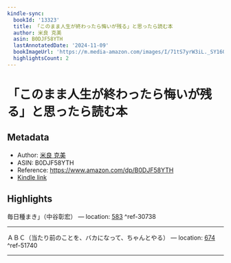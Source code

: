```yaml
---
kindle-sync:
  bookId: '13323'
  title: 「このまま人生が終わったら悔いが残る」と思ったら読む本
  author: 米良 克美
  asin: B0DJF58YTH
  lastAnnotatedDate: '2024-11-09'
  bookImageUrl: 'https://m.media-amazon.com/images/I/71tS7yrW3iL._SY160.jpg'
  highlightsCount: 2
---
```

# 「このまま人生が終わったら悔いが残る」と思ったら読む本
## Metadata
* Author: [米良 克美](https://www.amazon.comundefined)
* ASIN: B0DJF58YTH
* Reference: https://www.amazon.com/dp/B0DJF58YTH
* [Kindle link](kindle://book?action=open&asin=B0DJF58YTH)

## Highlights
毎日種まき」（中谷彰宏） — location: [583](kindle://book?action=open&asin=B0DJF58YTH&location=583) ^ref-30738

---
ＡＢＣ（当たり前のことを、バカになって、ちゃんとやる） — location: [674](kindle://book?action=open&asin=B0DJF58YTH&location=674) ^ref-51740

---

